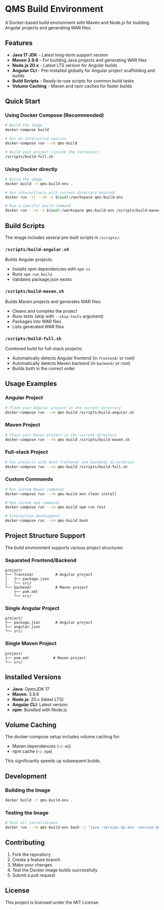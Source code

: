 # QMS Build Environment

A Docker-based build environment with Maven and Node.js for building Angular projects and generating WAR files.

## Features

- **Java 17 JDK** - Latest long-term support version
- **Maven 3.9.6** - For building Java projects and generating WAR files
- **Node.js 20.x** - Latest LTS version for Angular builds
- **Angular CLI** - Pre-installed globally for Angular project scaffolding and builds
- **Build Scripts** - Ready-to-use scripts for common build tasks
- **Volume Caching** - Maven and npm caches for faster builds

## Quick Start

### Using Docker Compose (Recommended)

```bash
# Build the image
docker-compose build

# Run an interactive session
docker-compose run --rm qms-build

# Build your project (inside the container)
/scripts/build-full.sh
```

### Using Docker directly

```bash
# Build the image
docker build -t qms-build-env .

# Run interactively with current directory mounted
docker run -it --rm -v $(pwd):/workspace qms-build-env

# Run a specific build command
docker run --rm -v $(pwd):/workspace qms-build-env /scripts/build-maven.sh
```

## Build Scripts

The image includes several pre-built scripts in `/scripts/`:

### `/scripts/build-angular.sh`
Builds Angular projects:
- Installs npm dependencies with `npm ci`
- Runs `npm run build`
- Validates package.json exists

### `/scripts/build-maven.sh`
Builds Maven projects and generates WAR files:
- Cleans and compiles the project
- Runs tests (skip with `--skip-tests` argument)
- Packages into WAR files
- Lists generated WAR files

### `/scripts/build-full.sh`
Combined build for full-stack projects:
- Automatically detects Angular frontend (in `frontend/` or root)
- Automatically detects Maven backend (in `backend/` or root)
- Builds both in the correct order

## Usage Examples

### Angular Project
```bash
# Place your Angular project in the current directory
docker-compose run --rm qms-build /scripts/build-angular.sh
```

### Maven Project
```bash
# Place your Maven project in the current directory
docker-compose run --rm qms-build /scripts/build-maven.sh
```

### Full-stack Project
```bash
# For projects with both frontend/ and backend/ directories
docker-compose run --rm qms-build /scripts/build-full.sh
```

### Custom Commands
```bash
# Run custom Maven commands
docker-compose run --rm qms-build mvn clean install

# Run custom npm commands
docker-compose run --rm qms-build npm run test

# Interactive development
docker-compose run --rm qms-build bash
```

## Project Structure Support

The build environment supports various project structures:

### Separated Frontend/Backend
```
project/
├── frontend/          # Angular project
│   ├── package.json
│   └── src/
└── backend/           # Maven project
    ├── pom.xml
    └── src/
```

### Single Angular Project
```
project/
├── package.json       # Angular project
├── angular.json
└── src/
```

### Single Maven Project
```
project/
├── pom.xml           # Maven project
└── src/
```

## Installed Versions

- **Java**: OpenJDK 17
- **Maven**: 3.9.6
- **Node.js**: 20.x (latest LTS)
- **Angular CLI**: Latest version
- **npm**: Bundled with Node.js

## Volume Caching

The docker-compose setup includes volume caching for:
- Maven dependencies (`~/.m2`)
- npm cache (`~/.npm`)

This significantly speeds up subsequent builds.

## Development

### Building the Image
```bash
docker build -t qms-build-env .
```

### Testing the Image
```bash
# Test all installations
docker run --rm qms-build-env bash -c "java -version && mvn -version && node -version && ng version"
```

## Contributing

1. Fork the repository
2. Create a feature branch
3. Make your changes
4. Test the Docker image builds successfully
5. Submit a pull request

## License

This project is licensed under the MIT License.